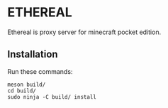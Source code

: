 # ETHEREAL

Ethereal is proxy server for minecraft pocket edition.

## Installation

Run these commands:

    meson build/
    cd build/
    sudo ninja -C build/ install
